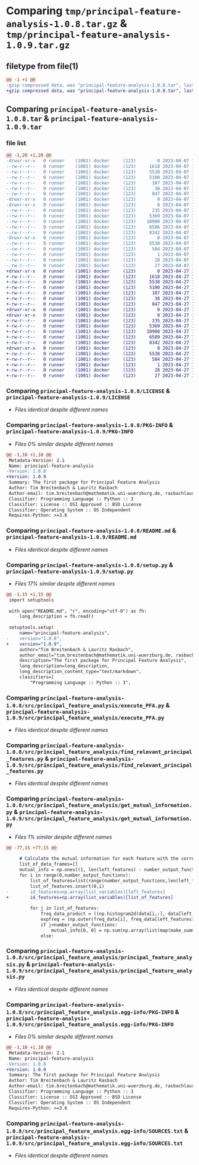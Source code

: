 # Comparing `tmp/principal-feature-analysis-1.0.8.tar.gz` & `tmp/principal-feature-analysis-1.0.9.tar.gz`

## filetype from file(1)

```diff
@@ -1 +1 @@
-gzip compressed data, was "principal-feature-analysis-1.0.8.tar", last modified: Fri Apr  7 12:46:49 2023, max compression
+gzip compressed data, was "principal-feature-analysis-1.0.9.tar", last modified: Thu Apr 27 14:50:56 2023, max compression
```

## Comparing `principal-feature-analysis-1.0.8.tar` & `principal-feature-analysis-1.0.9.tar`

### file list

```diff
@@ -1,20 +1,20 @@
-drwxr-xr-x   0 runner    (1001) docker     (123)        0 2023-04-07 12:46:49.528861 principal-feature-analysis-1.0.8/
--rw-r--r--   0 runner    (1001) docker     (123)     1618 2023-04-07 12:46:39.000000 principal-feature-analysis-1.0.8/LICENSE
--rw-r--r--   0 runner    (1001) docker     (123)     5538 2023-04-07 12:46:49.528861 principal-feature-analysis-1.0.8/PKG-INFO
--rw-r--r--   0 runner    (1001) docker     (123)     5100 2023-04-07 12:46:39.000000 principal-feature-analysis-1.0.8/README.md
--rw-r--r--   0 runner    (1001) docker     (123)      107 2023-04-07 12:46:39.000000 principal-feature-analysis-1.0.8/pyproject.toml
--rw-r--r--   0 runner    (1001) docker     (123)       38 2023-04-07 12:46:49.528861 principal-feature-analysis-1.0.8/setup.cfg
--rw-r--r--   0 runner    (1001) docker     (123)      847 2023-04-07 12:46:39.000000 principal-feature-analysis-1.0.8/setup.py
-drwxr-xr-x   0 runner    (1001) docker     (123)        0 2023-04-07 12:46:49.524861 principal-feature-analysis-1.0.8/src/
-drwxr-xr-x   0 runner    (1001) docker     (123)        0 2023-04-07 12:46:49.528861 principal-feature-analysis-1.0.8/src/principal_feature_analysis/
--rw-r--r--   0 runner    (1001) docker     (123)      235 2023-04-07 12:46:39.000000 principal-feature-analysis-1.0.8/src/principal_feature_analysis/__init__.py
--rw-r--r--   0 runner    (1001) docker     (123)     5369 2023-04-07 12:46:39.000000 principal-feature-analysis-1.0.8/src/principal_feature_analysis/execute_PFA.py
--rw-r--r--   0 runner    (1001) docker     (123)    10908 2023-04-07 12:46:39.000000 principal-feature-analysis-1.0.8/src/principal_feature_analysis/find_relevant_principal_features.py
--rw-r--r--   0 runner    (1001) docker     (123)     6586 2023-04-07 12:46:39.000000 principal-feature-analysis-1.0.8/src/principal_feature_analysis/get_mutual_information.py
--rw-r--r--   0 runner    (1001) docker     (123)     8342 2023-04-07 12:46:39.000000 principal-feature-analysis-1.0.8/src/principal_feature_analysis/principal_feature_analysis.py
-drwxr-xr-x   0 runner    (1001) docker     (123)        0 2023-04-07 12:46:49.528861 principal-feature-analysis-1.0.8/src/principal_feature_analysis.egg-info/
--rw-r--r--   0 runner    (1001) docker     (123)     5538 2023-04-07 12:46:49.000000 principal-feature-analysis-1.0.8/src/principal_feature_analysis.egg-info/PKG-INFO
--rw-r--r--   0 runner    (1001) docker     (123)      584 2023-04-07 12:46:49.000000 principal-feature-analysis-1.0.8/src/principal_feature_analysis.egg-info/SOURCES.txt
--rw-r--r--   0 runner    (1001) docker     (123)        1 2023-04-07 12:46:49.000000 principal-feature-analysis-1.0.8/src/principal_feature_analysis.egg-info/dependency_links.txt
--rw-r--r--   0 runner    (1001) docker     (123)       28 2023-04-07 12:46:49.000000 principal-feature-analysis-1.0.8/src/principal_feature_analysis.egg-info/requires.txt
--rw-r--r--   0 runner    (1001) docker     (123)       27 2023-04-07 12:46:49.000000 principal-feature-analysis-1.0.8/src/principal_feature_analysis.egg-info/top_level.txt
+drwxr-xr-x   0 runner    (1001) docker     (123)        0 2023-04-27 14:50:56.006567 principal-feature-analysis-1.0.9/
+-rw-r--r--   0 runner    (1001) docker     (123)     1618 2023-04-27 14:50:43.000000 principal-feature-analysis-1.0.9/LICENSE
+-rw-r--r--   0 runner    (1001) docker     (123)     5538 2023-04-27 14:50:56.006567 principal-feature-analysis-1.0.9/PKG-INFO
+-rw-r--r--   0 runner    (1001) docker     (123)     5100 2023-04-27 14:50:43.000000 principal-feature-analysis-1.0.9/README.md
+-rw-r--r--   0 runner    (1001) docker     (123)      107 2023-04-27 14:50:43.000000 principal-feature-analysis-1.0.9/pyproject.toml
+-rw-r--r--   0 runner    (1001) docker     (123)       38 2023-04-27 14:50:56.006567 principal-feature-analysis-1.0.9/setup.cfg
+-rw-r--r--   0 runner    (1001) docker     (123)      847 2023-04-27 14:50:43.000000 principal-feature-analysis-1.0.9/setup.py
+drwxr-xr-x   0 runner    (1001) docker     (123)        0 2023-04-27 14:50:56.002566 principal-feature-analysis-1.0.9/src/
+drwxr-xr-x   0 runner    (1001) docker     (123)        0 2023-04-27 14:50:56.006567 principal-feature-analysis-1.0.9/src/principal_feature_analysis/
+-rw-r--r--   0 runner    (1001) docker     (123)      235 2023-04-27 14:50:43.000000 principal-feature-analysis-1.0.9/src/principal_feature_analysis/__init__.py
+-rw-r--r--   0 runner    (1001) docker     (123)     5369 2023-04-27 14:50:43.000000 principal-feature-analysis-1.0.9/src/principal_feature_analysis/execute_PFA.py
+-rw-r--r--   0 runner    (1001) docker     (123)    10908 2023-04-27 14:50:43.000000 principal-feature-analysis-1.0.9/src/principal_feature_analysis/find_relevant_principal_features.py
+-rw-r--r--   0 runner    (1001) docker     (123)     6589 2023-04-27 14:50:43.000000 principal-feature-analysis-1.0.9/src/principal_feature_analysis/get_mutual_information.py
+-rw-r--r--   0 runner    (1001) docker     (123)     8342 2023-04-27 14:50:43.000000 principal-feature-analysis-1.0.9/src/principal_feature_analysis/principal_feature_analysis.py
+drwxr-xr-x   0 runner    (1001) docker     (123)        0 2023-04-27 14:50:56.006567 principal-feature-analysis-1.0.9/src/principal_feature_analysis.egg-info/
+-rw-r--r--   0 runner    (1001) docker     (123)     5538 2023-04-27 14:50:55.000000 principal-feature-analysis-1.0.9/src/principal_feature_analysis.egg-info/PKG-INFO
+-rw-r--r--   0 runner    (1001) docker     (123)      584 2023-04-27 14:50:55.000000 principal-feature-analysis-1.0.9/src/principal_feature_analysis.egg-info/SOURCES.txt
+-rw-r--r--   0 runner    (1001) docker     (123)        1 2023-04-27 14:50:55.000000 principal-feature-analysis-1.0.9/src/principal_feature_analysis.egg-info/dependency_links.txt
+-rw-r--r--   0 runner    (1001) docker     (123)       28 2023-04-27 14:50:55.000000 principal-feature-analysis-1.0.9/src/principal_feature_analysis.egg-info/requires.txt
+-rw-r--r--   0 runner    (1001) docker     (123)       27 2023-04-27 14:50:55.000000 principal-feature-analysis-1.0.9/src/principal_feature_analysis.egg-info/top_level.txt
```

### Comparing `principal-feature-analysis-1.0.8/LICENSE` & `principal-feature-analysis-1.0.9/LICENSE`

 * *Files identical despite different names*

### Comparing `principal-feature-analysis-1.0.8/PKG-INFO` & `principal-feature-analysis-1.0.9/PKG-INFO`

 * *Files 0% similar despite different names*

```diff
@@ -1,10 +1,10 @@
 Metadata-Version: 2.1
 Name: principal-feature-analysis
-Version: 1.0.8
+Version: 1.0.9
 Summary: The first package for Principal Feature Analysis
 Author: Tim Breitenbach & Lauritz Rasbach
 Author-email: tim.breitenbach@mathematik.uni-wuerzburg.de, rasbachlauritz@googlemail.com
 Classifier: Programming Language :: Python :: 3
 Classifier: License :: OSI Approved :: BSD License
 Classifier: Operating System :: OS Independent
 Requires-Python: >=3.6
```

### Comparing `principal-feature-analysis-1.0.8/README.md` & `principal-feature-analysis-1.0.9/README.md`

 * *Files identical despite different names*

### Comparing `principal-feature-analysis-1.0.8/setup.py` & `principal-feature-analysis-1.0.9/setup.py`

 * *Files 17% similar despite different names*

```diff
@@ -1,15 +1,15 @@
 import setuptools
 
 with open("README.md", "r", encoding="utf-8") as fh:
     long_description = fh.read()
 
 setuptools.setup(
     name="principal-feature-analysis",
-    version="1.0.8",
+    version="1.0.9",
     author="Tim Breitenbach & Lauritz Rasbach",
     author_email="tim.breitenbach@mathematik.uni-wuerzburg.de, rasbachlauritz@googlemail.com",
     description="The first package for Principal Feature Analysis",
     long_description=long_description,
     long_description_content_type="text/markdown",
     classifiers=[
         "Programming Language :: Python :: 3",
```

### Comparing `principal-feature-analysis-1.0.8/src/principal_feature_analysis/execute_PFA.py` & `principal-feature-analysis-1.0.9/src/principal_feature_analysis/execute_PFA.py`

 * *Files identical despite different names*

### Comparing `principal-feature-analysis-1.0.8/src/principal_feature_analysis/find_relevant_principal_features.py` & `principal-feature-analysis-1.0.9/src/principal_feature_analysis/find_relevant_principal_features.py`

 * *Files identical despite different names*

### Comparing `principal-feature-analysis-1.0.8/src/principal_feature_analysis/get_mutual_information.py` & `principal-feature-analysis-1.0.9/src/principal_feature_analysis/get_mutual_information.py`

 * *Files 1% similar despite different names*

```diff
@@ -77,15 +77,15 @@
 
     # Calculate the mutual information for each feature with the corresponding component of the output function
     list_of_data_frames=[]
     mutual_info = np.ones((1, len(left_features) - number_output_functions + 1))  # number of featuers plus one component of the output-function
     for i in range(0,number_output_functions):
         list_of_features=list(range(number_output_functions,len(left_features)))
         list_of_features.insert(0,i)
-        id_features=np.array(list_variables)[left_features]
+        id_features=np.array(list_variables)[list_of_features]
         
         for j in list_of_features:
             freq_data_product = ((np.histogram2d(data[i,:], data[left_features[j], :], bins=(l[i], l[left_features[j]]))[0])) / n
             expfreq = (np.outer(freq_data[i], freq_data[left_features[j]])) / (n * n)
             if j<number_output_functions:
                 mutual_info[0, 0] = np.sum(np.array(list(map(make_summand_from_frequencies, freq_data_product.flatten().tolist(),expfreq.flatten().tolist()))))
             else:
```

### Comparing `principal-feature-analysis-1.0.8/src/principal_feature_analysis/principal_feature_analysis.py` & `principal-feature-analysis-1.0.9/src/principal_feature_analysis/principal_feature_analysis.py`

 * *Files identical despite different names*

### Comparing `principal-feature-analysis-1.0.8/src/principal_feature_analysis.egg-info/PKG-INFO` & `principal-feature-analysis-1.0.9/src/principal_feature_analysis.egg-info/PKG-INFO`

 * *Files 0% similar despite different names*

```diff
@@ -1,10 +1,10 @@
 Metadata-Version: 2.1
 Name: principal-feature-analysis
-Version: 1.0.8
+Version: 1.0.9
 Summary: The first package for Principal Feature Analysis
 Author: Tim Breitenbach & Lauritz Rasbach
 Author-email: tim.breitenbach@mathematik.uni-wuerzburg.de, rasbachlauritz@googlemail.com
 Classifier: Programming Language :: Python :: 3
 Classifier: License :: OSI Approved :: BSD License
 Classifier: Operating System :: OS Independent
 Requires-Python: >=3.6
```

### Comparing `principal-feature-analysis-1.0.8/src/principal_feature_analysis.egg-info/SOURCES.txt` & `principal-feature-analysis-1.0.9/src/principal_feature_analysis.egg-info/SOURCES.txt`

 * *Files identical despite different names*

